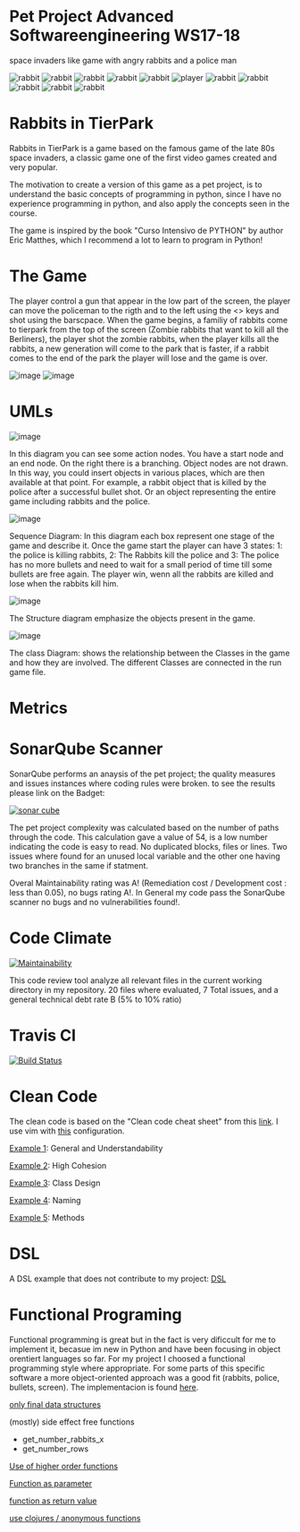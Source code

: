 # Pet Project Advanced Softwareengineering WS17-18
space invaders like game with angry rabbits and a police man

![rabbit](images/rabbit.png)
![rabbit](images/rabbit.png)
![rabbit](images/rabbit.png)
![rabbit](images/rabbit.png)
![rabbit](images/rabbit.png)
![player](images/player.png)
![rabbit](images/rabbit.png)
![rabbit](images/rabbit.png)
![rabbit](images/rabbit.png)
![rabbit](images/rabbit.png)
![rabbit](images/rabbit.png)

# Rabbits in TierPark 

Rabbits in TierPark is a game based on the famous game of the late 80s space invaders, a classic game one of the first video games created and very popular.

The motivation to create a version of this game as a pet project, is to understand the basic concepts of programming in python, since I have no experience programming in python, and also apply the concepts seen in the course.

The game is inspired by the book "Curso Intensivo de PYTHON" by author Eric Matthes, which I recommend a lot to learn to program in Python!

# The Game

The player control a gun that appear in the low part of the screen, the player can move the policeman to the rigth and to the left using the <> keys and shot using the barscpace. When the game begins, a familiy of rabbits come to tierpark from the top of the screen (Zombie rabbits that want to kill all the Berliners), the player shot the zombie rabbits, when the player kills all the rabbits, a new generation will come to the park that is faster, if a rabbit comes to the end of the park the player will lose and the game is over.


![image](images/Screenshot1.png)
![image](images/Screenshot2.png)



# UMLs

![image](images/uml_2.png)

In this diagram you can see some action nodes. You have a start node and an end node. 
On the right there is a branching. Object nodes are not drawn. In this way, you could insert objects in various places, which are
then available at that point. For example, a rabbit object that is killed by the police after a successful bullet shot. Or
an object representing the entire game including rabbits and the police.

![image](images/uml_3.png)

Sequence Diagram:
In this diagram each box represent one stage of the game  and describe it. Once the game start the player can have 3 states: 1: the police is killing rabbits, 2: The Rabbits kill the police and 3: The police has no more bullets and need to wait for a small period of time till some bullets are free again. The player win, wenn all the rabbits are killed and  lose when the rabbits kill him. 

![image](images/uml_1.png)

The Structure diagram emphasize the objects present in  the game. 

![image](images/uml_4.png)

The class Diagram: shows the relationship between the Classes in the game and how they are involved. The different Classes are connected in the run game file.

# Metrics

# SonarQube Scanner

SonarQube performs an anaysis of the pet project; the quality measures and issues instances where coding rules were broken. to see the results please link on the Badget:


[![sonar cube]( https://sonarcloud.io/api/project_badges/measure?project=Sonar_PetProject&metric=alert_status)](https://sonarcloud.io/dashboard?id=Sonar_PetProject)


The pet project complexity was calculated based on the number of paths through the code. This calculation gave a value of 54, is a low number indicating the code is easy to read. No duplicated blocks, files or lines. Two issues where found for an unused local variable and the other one having two branches in the same if statment. 

Overal Maintainability rating was A! (Remediation cost / Development cost : less than 0.05), no bugs rating A!. In General my code pass the SonarQube scanner no bugs and no vulnerabilities found!. 

# Code Climate

[![Maintainability](https://api.codeclimate.com/v1/badges/1a4ffcfcfc01fc55c1e8/maintainability)](https://codeclimate.com/github/tatacoa/petproject/maintainability)

This code review tool analyze all relevant files in the current working directory in my repository. 20 files where evaluated, 7 Total issues, and a general technical debt rate B (5% to 10% ratio)


# Travis CI

[![Build Status](https://travis-ci.org/tatacoa/petproject.svg?branch=master)](https://travis-ci.org/tatacoa/petproject)

# Clean Code

The clean code is based on the "Clean code cheat sheet" from this [link](https://www.planetgeek.ch/wp-content/uploads/2013/06/Clean-Code-V2.2.pdf). I use vim with [this](https://gist.github.com/tatacoa/d8d212964275bc4a505634dd74d1ce83) configuration.

[Example 1](https://github.com/tatacoa/petproject/blob/aa471e27c6e147c36cd027eb370381386c5351f3/game_stats.py#L1): General and Understandability

[Example 2](https://github.com/tatacoa/petproject/blob/aa471e27c6e147c36cd027eb370381386c5351f3/rabbits_game.py#L13): High Cohesion

[Example 3](https://github.com/tatacoa/petproject/blob/aa471e27c6e147c36cd027eb370381386c5351f3/bullet.py#L5): Class Design

[Example 4](https://github.com/tatacoa/petproject/blob/aa471e27c6e147c36cd027eb370381386c5351f3/settings.py#L1): Naming

[Example 5](https://github.com/tatacoa/petproject/blob/aa471e27c6e147c36cd027eb370381386c5351f3/game_functions.py#L9): Methods



# DSL

A  DSL example that does not contribute to my project: [DSL](https://github.com/tatacoa/petproject/blob/e86d409f61baca6231ec9d74d81ad1cd0d141ae7/dsl.py#L2)

# Functional Programing

Functional programming is great but in the fact is very dificcult for me to implement it, becasue im new in Python and have been focusing in object orentiert languages so far. For my project I choosed a functional programming style where appropriate. For some parts of this specific software a more object-oriented approach was a good fit (rabbits, police, bullets, screen). The implementacion is found [here](https://github.com/tatacoa/petproject/tree/functional-example).

[only final data structures](https://github.com/tatacoa/petproject/blob/functional-example/rabbits_game.py#L18)


(mostly) side effect free functions
- get_number_rabbits_x
- get_number_rows

[Use of higher order functions](https://github.com/tatacoa/petproject/blob/65d67c44267cf248d683625749976ad2d146002c/game_functions.py#L114)

[Function as parameter](https://github.com/tatacoa/petproject/blob/65d67c44267cf248d683625749976ad2d146002c/game_functions.py#L104)

[function as return value](https://github.com/tatacoa/petproject/blob/65d67c44267cf248d683625749976ad2d146002c/game_functions.py#L92)

[use clojures / anonymous functions](https://github.com/tatacoa/petproject/blob/65d67c44267cf248d683625749976ad2d146002c/game_functions.py#L92)



